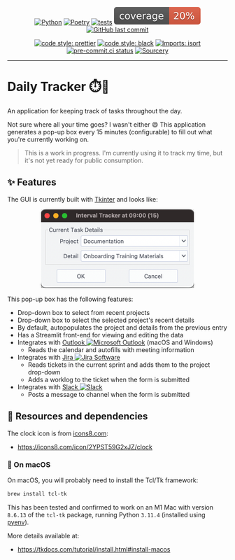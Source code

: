 <div align="center">

[![Python](https://img.shields.io/badge/Python-3.11-blue.svg)](https://www.python.org/downloads/release/python-3110/)
[![Poetry](https://img.shields.io/endpoint?url=https://python-poetry.org/badge/v0.json)](https://python-poetry.org/)
[![tests](https://github.com/Bilbottom/daily-tracker/actions/workflows/tests.yaml/badge.svg)](https://github.com/Bilbottom/daily-tracker/actions/workflows/tests.yaml)
[![coverage](coverage.svg)](https://github.com/dbrgn/coverage-badge)
[![GitHub last commit](https://img.shields.io/github/last-commit/Bilbottom/daily-tracker)](https://shields.io/)

[![code style: prettier](https://img.shields.io/badge/code_style-prettier-ff69b4.svg?style=flat-square)](https://github.com/prettier/prettier)
[![code style: black](https://img.shields.io/badge/code%20style-black-000000.svg)](https://github.com/psf/black)
[![Imports: isort](https://img.shields.io/badge/%20imports-isort-%231674b1?style=flat&labelColor=ef8336)](https://pycqa.github.io/isort/)
[![pre-commit.ci status](https://results.pre-commit.ci/badge/github/Bilbottom/daily-tracker/main.svg)](https://results.pre-commit.ci/latest/github/Bilbottom/daily-tracker/main)
[![Sourcery](https://img.shields.io/badge/Sourcery-enabled-brightgreen)](https://sourcery.ai)

</div>

---

# Daily Tracker ⏱️📝

An application for keeping track of tasks throughout the day.

Not sure where all your time goes? I wasn't either 😄 This application generates a pop-up box every 15 minutes (configurable) to fill out what you're currently working on.

> This is a work in progress. I'm currently using it to track my time, but it's not yet ready for public consumption.

## ✨ Features

The GUI is currently built with [Tkinter](https://docs.python.org/3/library/tkinter.html) and looks like:

<div align="center">
    <img src="tracker-form-tkinter.png" width=350 alt="tkinter-form" />
</div>

This pop-up box has the following features:

- Drop-down box to select from recent projects
- Drop-down box to select the selected project's recent details
- By default, autopopulates the project and details from the previous entry
- Has a Streamlit front-end for viewing and editing the data
- Integrates with [Outlook <img alt="Microsoft Outlook" height="14px" src="https://outlook.live.com/favicon.ico"/>](https://outlook.live.com/owa/) (macOS and Windows)
  - Reads the calendar and autofills with meeting information
- Integrates with [Jira <img alt="Jira Software" height="12px" src="https://example.atlassian.net/favicon.ico">](https://www.atlassian.com/software/jira)
  - Reads tickets in the current sprint and adds them to the project drop-down
  - Adds a worklog to the ticket when the form is submitted
- Integrates with [Slack <img alt="Slack" height="12px" src="https://slack.com/favicon.ico"/>](https://slack.com/)
  - Posts a message to channel when the form is submitted

## 🔧 Resources and dependencies

The clock icon is from [icons8.com](https://icons8.com/):

- https://icons8.com/icon/2YPST59G2xJZ/clock

### 🍎 On macOS

On macOS, you will probably need to install the Tcl/Tk framework:

```bash
brew install tcl-tk
```

This has been tested and confirmed to work on an M1 Mac with version `8.6.13` of the `tcl-tk` package, running Python `3.11.4` (installed using [pyenv](https://github.com/pyenv/pyenv)).

More details available at:

- https://tkdocs.com/tutorial/install.html#install-macos
